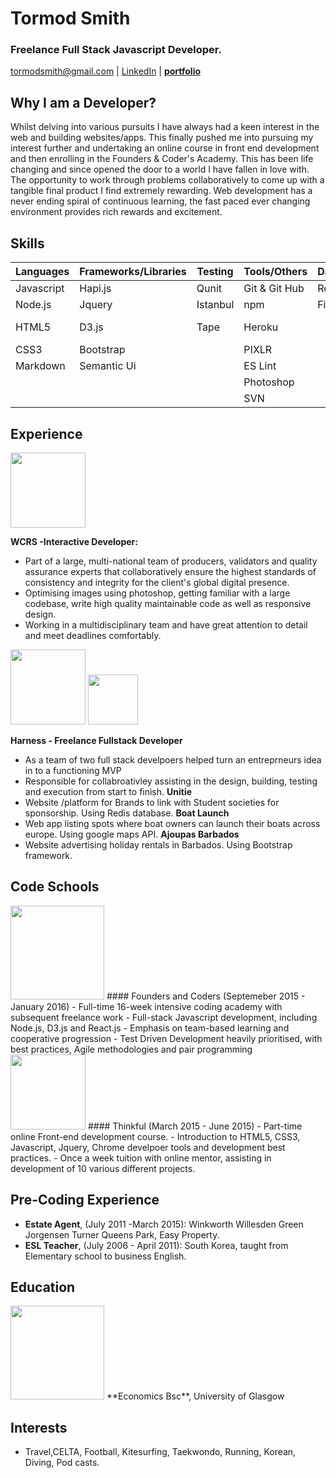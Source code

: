 # Tormod Smith

### Freelance Full Stack Javascript Developer. 

tormodsmith@gmail.com | [LinkedIn](https://www.linkedin.com/in/tormod-smith-b49bb614?trk=nav_responsive_tab_profile) |
[**portfolio**](https://tormods-portfolio.herokuapp.com/)

## Why I am a Developer?

Whilst delving into various pursuits I have always had a keen interest in the web and building websites/apps. This finally pushed me into pursuing my interest further and undertaking an online course in front end development and then enrolling in the Founders & Coder's Academy. This has been life changing and since opened the door to a world I have fallen in love with. The opportunity to work through problems collaboratively to come up with a tangible final product I find extremely rewarding. Web development has a never ending spiral of continuous learning, the fast paced ever changing environment provides rich rewards and excitement.

## Skills

| Languages   | Frameworks/Libraries | Testing | Tools/Others  | Databases | Api's     |
|-------------|----------------------|---------|---------------|-----------|-----------|
| Javascript  | Hapi.js              | Qunit   | Git & Git Hub | Redis     |Linkedin   |
| Node.js     | Jquery               | Istanbul| npm           | Firebase  |Google     |
| HTML5       | D3.js                | Tape    | Heroku        |           |Sound Cloud|
| CSS3        | Bootstrap            |         | PIXLR         |           |Github     |
| Markdown    | Semantic Ui          |         | ES Lint       |           |Facebook   |
|             |                      |         | Photoshop     |           |           |
|             |                      |         | SVN           |           |           |

## Experience

<img src="https://cloud.githubusercontent.com/assets/11330267/19144017/333c67fc-8b9f-11e6-9e7e-4b028c0eb784.png" width="120">

**WCRS -Interactive Developer:**
- Part of a large, multi-national team of producers, validators and quality assurance experts that collaboratively ensure the highest standards of consistency and integrity for the client's global digital presence.
- Optimising images using photoshop, getting familiar with a large codebase, write high quality maintainable code as well as  responsive design.
- Working in a multidisciplinary team and have great attention to detail and meet deadlines comfortably. 

<img src="https://cloud.githubusercontent.com/assets/11330267/19144577/5a89df94-8ba2-11e6-8e58-c98f2e136836.png" width="120"> <img src="https://cloud.githubusercontent.com/assets/11330267/19144074/8557c072-8b9f-11e6-9229-3ec324142ef4.png" width="80">

**Harness - Freelance Fullstack Developer**
- As a team of two full stack develpoers helped turn an entreprneurs idea in to a functioning MVP
- Responsible for collabroativley  assisting in the design, building, testing and execution from start to finish.
**Unitie**
- Website /platform for Brands to link with Student societies for sponsorship. Using Redis database. 
**Boat Launch** 
- Web app listing spots where boat owners can launch their boats across europe. Using google maps API.
**Ajoupas Barbados** 
- Website advertising holiday rentals in Barbados. Using Bootstrap framework.

## Code Schools 

<img src="https://cloud.githubusercontent.com/assets/11330267/19144074/8557c072-8b9f-11e6-9229-3ec324142ef4.png" width="150">
#### Founders and Coders (Septemeber 2015 - January 2016)
- Full-time 16-week intensive coding academy with subsequent freelance work
- Full-stack Javascript development, including Node.js, D3.js and React.js
- Emphasis on team-based learning and cooperative progression
- Test Driven Development heavily prioritised, with best practices, Agile methodologies and pair programming

<img src="https://cloud.githubusercontent.com/assets/11330267/19144468/ad88f758-8ba1-11e6-96d2-d34783bb6a1e.png" width="120">
#### Thinkful (March 2015 - June 2015)
- Part-time online Front-end development course. 
- Introduction to HTML5, CSS3,  Javascript, Jquery, Chrome develpoer tools and development best practices.  
- Once a week tuition with online mentor, assisting in development of 10 various different projects. 

## Pre-Coding Experience

- **Estate Agent**, (July 2011 -March 2015): Winkworth Willesden Green Jorgensen Turner Queens Park, Easy Property.  
- **ESL Teacher**, (July 2006 - April 2011): South Korea, taught from Elementary school to business English. 

## Education

<img src="https://cloud.githubusercontent.com/assets/11330267/19144336/cf0db7c0-8ba0-11e6-9ca0-aea4d908f196.png" width="150">
**Economics Bsc**, University of Glasgow

## Interests 

- Travel,CELTA, Football, Kitesurfing, Taekwondo, Running, Korean, Diving, Pod casts. 


